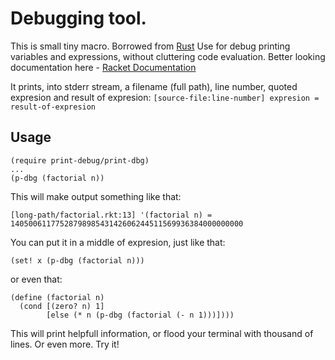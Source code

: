 # Debugging tool.
This is small tiny macro. Borrowed from [Rust](https://blog.rust-lang.org/2019/01/17/Rust-1.32.0.html)
Use for debug printing variables and expressions, without cluttering code evaluation.
Better looking documentation here - [Racket Documentation](https://docs.racket-lang.org/manual@print-debug/index.html)

It prints, into stderr stream, a filename (full path), line number, quoted expresion and result of expresion:
`[source-file:line-number] expresion = result-of-expresion`

## Usage
```
(require print-debug/print-dbg)
...
(p-dbg (factorial n))
```

This will make output something like that:
```
[long-path/factorial.rkt:13] '(factorial n) = 1405006117752879898543142606244511569936384000000000
```

You can put it in a middle of expresion, just like that:
```
(set! x (p-dbg (factorial n)))
```

or even that:
```
(define (factorial n)
  (cond [(zero? n) 1]
        [else (* n (p-dbg (factorial (- n 1)))])))
```

This will print helpfull information, or flood your terminal with thousand of lines. Or even more. Try it!